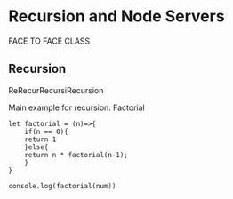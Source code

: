 # Recursion and Node Servers

FACE TO FACE CLASS

## Recursion

ReRecurRecursiRecursion

Main example for recursion: Factorial

```
let factorial = (n)=>{
    if(n == 0){
    return 1
    }else{
    return n * factorial(n-1);
    }
}

console.log(factorial(num))
```
